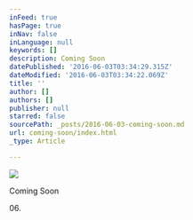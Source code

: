 ```yaml
---
inFeed: true
hasPage: true
inNav: false
inLanguage: null
keywords: []
description: Coming Soon
datePublished: '2016-06-03T03:34:29.315Z'
dateModified: '2016-06-03T03:34:22.069Z'
title: ''
author: []
authors: []
publisher: null
starred: false
sourcePath: _posts/2016-06-03-coming-soon.md
url: coming-soon/index.html
_type: Article

---
```

![](https://the-grid-user-content.s3-us-west-2.amazonaws.com/5bfdcfa4-cf53-474e-8d7b-56dde5742f73.jpg)

Coming Soon

06\.